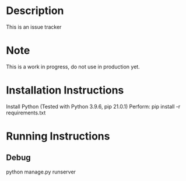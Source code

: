 # Description
This is an issue tracker

# Note
This is a work in progress, do not use in production yet.

# Installation Instructions
Install Python (Tested with Python 3.9.6, pip 21.0.1)
Perform: pip install -r requirements.txt

# Running Instructions
## Debug
python manage.py runserver
